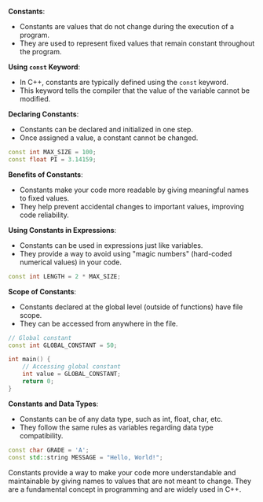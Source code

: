 
**Constants**:

- Constants are values that do not change during the execution of a program.
- They are used to represent fixed values that remain constant throughout the program.

**Using `const` Keyword**:
- In C++, constants are typically defined using the `const` keyword.
- This keyword tells the compiler that the value of the variable cannot be modified.

**Declaring Constants**:
- Constants can be declared and initialized in one step.
- Once assigned a value, a constant cannot be changed.

```cpp
const int MAX_SIZE = 100;
const float PI = 3.14159;
```

**Benefits of Constants**:
- Constants make your code more readable by giving meaningful names to fixed values.
- They help prevent accidental changes to important values, improving code reliability.

**Using Constants in Expressions**:
- Constants can be used in expressions just like variables.
- They provide a way to avoid using "magic numbers" (hard-coded numerical values) in your code.

```cpp
const int LENGTH = 2 * MAX_SIZE;
```

**Scope of Constants**:
- Constants declared at the global level (outside of functions) have file scope.
- They can be accessed from anywhere in the file.

```cpp
// Global constant
const int GLOBAL_CONSTANT = 50;

int main() {
    // Accessing global constant
    int value = GLOBAL_CONSTANT;
    return 0;
}
```

**Constants and Data Types**:
- Constants can be of any data type, such as int, float, char, etc.
- They follow the same rules as variables regarding data type compatibility.

```cpp
const char GRADE = 'A';
const std::string MESSAGE = "Hello, World!";
```

Constants provide a way to make your code more understandable and maintainable by giving names to values that are not meant to change. They are a fundamental concept in programming and are widely used in C++.
````

